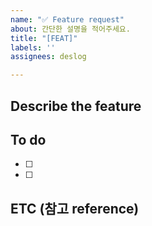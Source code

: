```yaml
---
name: "✅ Feature request"
about: 간단한 설명을 적어주세요.
title: "[FEAT]"
labels: ''
assignees: deslog

---
```


## Describe the feature

## To do
- [ ]
- [ ]

## ETC (참고 reference)
